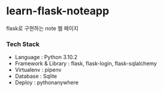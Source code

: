 # learn-flask-noteapp
flask로 구현하는 note 웹 페이지

### Tech Stack
- Language : Python 3.10.2
- Framework & Library : flask, flask-login, flask-sqlalchemy
- Virtualenv : pipenv
- Database : Sqlite
- Deploy : pythonanywhere

